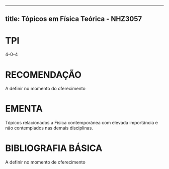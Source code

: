 
---
title: Tópicos em Física Teórica - NHZ3057 
---

# TPI

4-0-4

# RECOMENDAÇÃO

A definir no momento do oferecimento

# EMENTA

Tópicos relacionados a Física contemporânea com elevada importância e não contemplados nas demais disciplinas.

# BIBLIOGRAFIA BÁSICA

A definir no momento de oferecimento
        